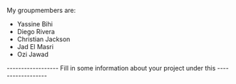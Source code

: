 My groupmembers are:
- Yassine Bihi
- Diego Rivera
- Christian Jackson
- Jad El Masri
- Ozi Jawad

------------------ Fill in some information about your project under this ------------------
